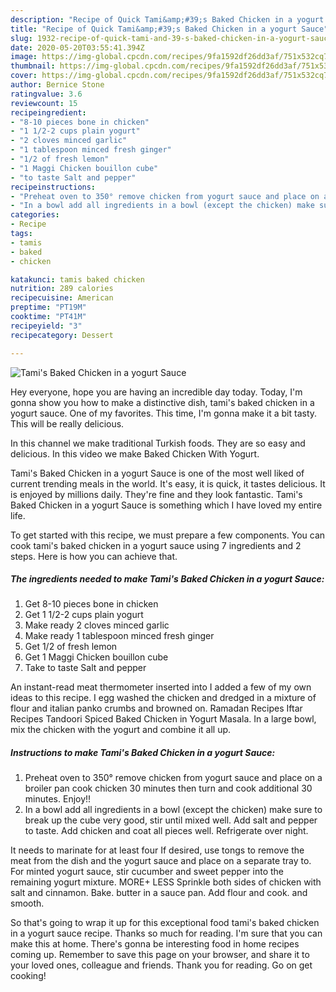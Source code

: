 ```yaml
---
description: "Recipe of Quick Tami&amp;#39;s Baked Chicken in a yogurt Sauce"
title: "Recipe of Quick Tami&amp;#39;s Baked Chicken in a yogurt Sauce"
slug: 1932-recipe-of-quick-tami-and-39-s-baked-chicken-in-a-yogurt-sauce
date: 2020-05-20T03:55:41.394Z
image: https://img-global.cpcdn.com/recipes/9fa1592df26dd3af/751x532cq70/tamis-baked-chicken-in-a-yogurt-sauce-recipe-main-photo.jpg
thumbnail: https://img-global.cpcdn.com/recipes/9fa1592df26dd3af/751x532cq70/tamis-baked-chicken-in-a-yogurt-sauce-recipe-main-photo.jpg
cover: https://img-global.cpcdn.com/recipes/9fa1592df26dd3af/751x532cq70/tamis-baked-chicken-in-a-yogurt-sauce-recipe-main-photo.jpg
author: Bernice Stone
ratingvalue: 3.6
reviewcount: 15
recipeingredient:
- "8-10 pieces bone in chicken"
- "1 1/2-2 cups plain yogurt"
- "2 cloves minced garlic"
- "1 tablespoon minced fresh ginger"
- "1/2 of fresh lemon"
- "1 Maggi Chicken bouillon cube"
- "to taste Salt and pepper"
recipeinstructions:
- "Preheat oven to 350° remove chicken from yogurt sauce and place on a broiler pan cook chicken 30 minutes then turn and cook additional 30 minutes. Enjoy!!"
- "In a bowl add all ingredients in a bowl (except the chicken) make sure to break up the cube very good, stir until mixed well. Add salt and pepper to taste. Add chicken and coat all pieces well. Refrigerate over night."
categories:
- Recipe
tags:
- tamis
- baked
- chicken

katakunci: tamis baked chicken 
nutrition: 289 calories
recipecuisine: American
preptime: "PT19M"
cooktime: "PT41M"
recipeyield: "3"
recipecategory: Dessert

---
```



![Tami&#39;s Baked Chicken in a yogurt Sauce](https://img-global.cpcdn.com/recipes/9fa1592df26dd3af/751x532cq70/tamis-baked-chicken-in-a-yogurt-sauce-recipe-main-photo.jpg)

Hey everyone, hope you are having an incredible day today. Today, I'm gonna show you how to make a distinctive dish, tami&#39;s baked chicken in a yogurt sauce. One of my favorites. This time, I'm gonna make it a bit tasty. This will be really delicious.

In this channel we make traditional Turkish foods. They are so easy and delicious. In this video we make Baked Chicken With Yogurt.

Tami&#39;s Baked Chicken in a yogurt Sauce is one of the most well liked of current trending meals in the world. It's easy, it is quick, it tastes delicious. It is enjoyed by millions daily. They're fine and they look fantastic. Tami&#39;s Baked Chicken in a yogurt Sauce is something which I have loved my entire life.


To get started with this recipe, we must prepare a few components. You can cook tami&#39;s baked chicken in a yogurt sauce using 7 ingredients and 2 steps. Here is how you can achieve that.

<!--inarticleads1-->

##### The ingredients needed to make Tami&#39;s Baked Chicken in a yogurt Sauce:

1. Get 8-10 pieces bone in chicken
1. Get 1 1/2-2 cups plain yogurt
1. Make ready 2 cloves minced garlic
1. Make ready 1 tablespoon minced fresh ginger
1. Get 1/2 of fresh lemon
1. Get 1 Maggi Chicken bouillon cube
1. Take to taste Salt and pepper


An instant-read meat thermometer inserted into I added a few of my own ideas to this recipe. I egg washed the chicken and dredged in a mixture of flour and italian panko crumbs and browned on. Ramadan Recipes Iftar Recipes Tandoori Spiced Baked Chicken in Yogurt Masala. In a large bowl, mix the chicken with the yogurt and combine it all up. 

<!--inarticleads2-->

##### Instructions to make Tami&#39;s Baked Chicken in a yogurt Sauce:

1. Preheat oven to 350° remove chicken from yogurt sauce and place on a broiler pan cook chicken 30 minutes then turn and cook additional 30 minutes. Enjoy!!
1. In a bowl add all ingredients in a bowl (except the chicken) make sure to break up the cube very good, stir until mixed well. Add salt and pepper to taste. Add chicken and coat all pieces well. Refrigerate over night.


It needs to marinate for at least four If desired, use tongs to remove the meat from the dish and the yogurt sauce and place on a separate tray to. For minted yogurt sauce, stir cucumber and sweet pepper into the remaining yogurt mixture. MORE+ LESS Sprinkle both sides of chicken with salt and cinnamon. Bake. butter in a sauce pan. Add flour and cook. and smooth. 

So that's going to wrap it up for this exceptional food tami&#39;s baked chicken in a yogurt sauce recipe. Thanks so much for reading. I'm sure that you can make this at home. There's gonna be interesting food in home recipes coming up. Remember to save this page on your browser, and share it to your loved ones, colleague and friends. Thank you for reading. Go on get cooking!
